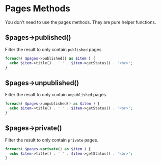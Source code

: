 # Pages Methods

You don't need to use the pages methods. They are pure helper functions.

## $pages->published()

Filter the result to only contain `published` pages.

```php
foreach( $pages->published() as $item ) {
  echo $item->title() . ' ' . $item->getStatus() . '<br>';
}
```

## $pages->unpublished()

Filter the result to only contain `unpublished` pages.

```php
foreach( $pages->unpublished() as $item ) {
  echo $item->title() . ' ' . $item->getStatus() . '<br>';
}
```

## $pages->private()

Filter the result to only contain `private` pages.

```php
foreach( $pages->private() as $item ) {
  echo $item->title() . ' ' . $item->getStatus() . '<br>';
}
```